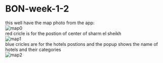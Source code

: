 # BON-week-1-2
this well have the map photo from the app:
<br>![map0](https://user-images.githubusercontent.com/62917455/88080129-ecf4b780-cb7e-11ea-8cb3-c1ab7d2ba9cf.png)
<br>red cricle is for the postion of center of sharm el sheikh
<br>![map1](https://user-images.githubusercontent.com/62917455/88080248-1f061980-cb7f-11ea-8d78-9ce818dd3562.png)
<br>blue cricles are for the hotels postions and the popup shows the name of hotels and their categories
<br>![map2](https://user-images.githubusercontent.com/62917455/88080170-faaa3d00-cb7e-11ea-900d-6dad735c7679.png)
